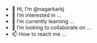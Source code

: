- 👋 Hi, I’m @nagarkarkj
- 👀 I’m interested in ...
- 🌱 I’m currently learning ...
- 💞️ I’m looking to collaborate on ...
- 📫 How to reach me ...

<!---
nagarkarkj/nagarkarkj is a ✨ special ✨ repository because its `README.md` (this file) appears on your GitHub profile.
You can click the Preview link to take a look at your changes.
--->
